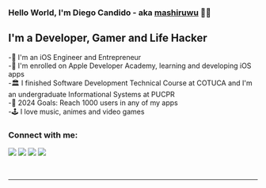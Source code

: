### Hello World, I'm Diego Candido - aka [mashiruwu] 🧑‍💻

## I'm a Developer, Gamer and Life Hacker 

-🏢 I'm an iOS Engineer and Entrepreneur <br />
- I'm enrolled on Apple Developer Academy, learning and developing iOS apps <br />
-🏛️ I finished Software Development Technical Course at COTUCA and I'm an undergraduate Informational Systems at PUCPR<br />
-🎯 2024 Goals: Reach 1000 users in any of my apps <br />
-🕹️ I love music, animes and video games 

### Connect with me:

<img src="https://img.shields.io/badge/candidohdiego@gmail.com-%23D14836.svg?&style=for-the-badge&logo=gmail&logoColor=white" href="candidohdiego@gmail.com">   <a  href="https://www.instagram.com/candidohdiego/"><img src="https://img.shields.io/badge/@candidohdiego-%23E4405F.svg?&style=for-the-badge&logo=instagram&logoColor=white"></a>   <a href="https://www.linkedin.com/in/candidohdiego/"><img src="https://img.shields.io/badge/Diego Candido-%230077B5.svg?&style=for-the-badge&logo=linkedin&logoColor=white" ></a>  <a  href="https://www.youtube.com/channel/UCykbC0qOAACJfaOO2NrEjtg"><img src="https://img.shields.io/badge/mashiruwu-FF0000?style=for-the-badge&logo=youtube&logoColor=white"></a>

<br />

---
[mashiruwu]: https://www.youtube.com/channel/UCykbC0qOAACJfaOO2NrEjtg
